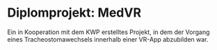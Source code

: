 # Diplomprojekt: MedVR
Ein in Kooperation mit dem KWP erstelltes Projekt, in dem der Vorgang eines Tracheostomawechsels innerhalb einer VR-App abzubilden war.
